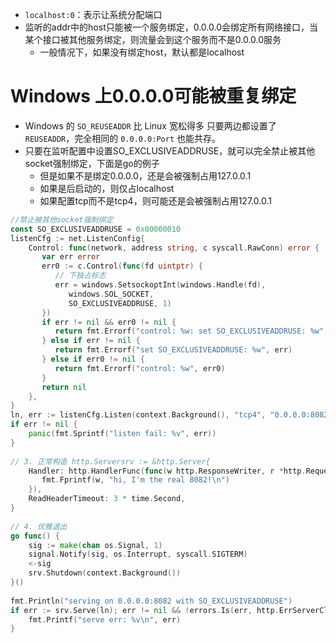 - `localhost:0`：表示让系统分配端口
- 监听的addr中的host只能被一个服务绑定，0.0.0.0会绑定所有网络接口，当某个接口被其他服务绑定，则流量会到这个服务而不是0.0.0.0服务
	- 一般情况下，如果没有绑定host，默认都是localhost
# Windows 上0.0.0.0可能被重复绑定
- Windows 的 `SO_REUSEADDR` 比 Linux 宽松得多
    只要两边都设置了 `REUSEADDR`，完全相同的 `0.0.0.0:Port` 也能共存。
- 只要在监听配置中设置SO_EXCLUSIVEADDRUSE，就可以完全禁止被其他socket强制绑定，下面是go的例子
	- 但是如果不是绑定0.0.0.0，还是会被强制占用127.0.0.1
	- 如果是后启动的，则仅占localhost
	- 如果配置tcp而不是tcp4，则可能还是会被强制占用127.0.0.1
```go
//禁止被其他socket强制绑定  
const SO_EXCLUSIVEADDRUSE = 0x00000010  
listenCfg := net.ListenConfig{  
    Control: func(network, address string, c syscall.RawConn) error {  
       var err error  
       err0 := c.Control(func(fd uintptr) {  
          // 下独占标志  
          err = windows.SetsockoptInt(windows.Handle(fd),  
             windows.SOL_SOCKET,  
             SO_EXCLUSIVEADDRUSE, 1)  
       })  
       if err != nil && err0 != nil {  
          return fmt.Errorf("control: %w: set SO_EXCLUSIVEADDRUSE: %w", err0, err)  
       } else if err != nil {  
          return fmt.Errorf("set SO_EXCLUSIVEADDRUSE: %w", err)  
       } else if err0 != nil {  
          return fmt.Errorf("control: %w", err0)  
       }  
       return nil  
    },  
}  
ln, err := listenCfg.Listen(context.Background(), "tcp4", "0.0.0.0:8082")  
if err != nil {  
    panic(fmt.Sprintf("listen fail: %v", err))  
}  
  
// 3. 正常构造 http.Serversrv := &http.Server{  
    Handler: http.HandlerFunc(func(w http.ResponseWriter, r *http.Request) {  
       fmt.Fprintf(w, "hi, I'm the real 8082!\n")  
    }),  
    ReadHeaderTimeout: 3 * time.Second,  
}  
  
// 4. 优雅退出  
go func() {  
    sig := make(chan os.Signal, 1)  
    signal.Notify(sig, os.Interrupt, syscall.SIGTERM)  
    <-sig  
    srv.Shutdown(context.Background())  
}()  
  
fmt.Println("serving on 0.0.0.0:8082 with SO_EXCLUSIVEADDRUSE")  
if err := srv.Serve(ln); err != nil && !errors.Is(err, http.ErrServerClosed) {  
    fmt.Printf("serve err: %v\n", err)  
}
```
